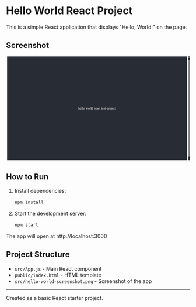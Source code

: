 # Hello World React Project

This is a simple React application that displays "Hello, World!" on the page.

## Screenshot

![Hello World Screenshot](./src/hello-world-screenshot.png)

## How to Run

1. Install dependencies:
   ```bash
   npm install
   ```
2. Start the development server:
   ```bash
   npm start
   ```

The app will open at http://localhost:3000

## Project Structure

- `src/App.js` - Main React component
- `public/index.html` - HTML template
- `src/hello-world-screenshot.png` - Screenshot of the app

---

Created as a basic React starter project.
